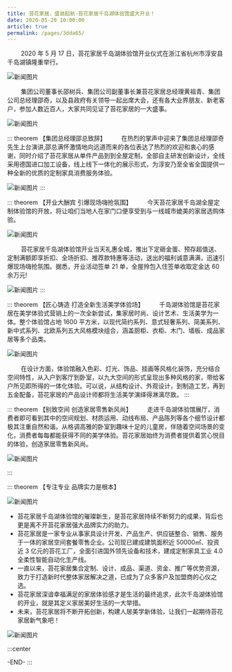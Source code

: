 ```yaml
---
title: 苔花家居，盛装起航-苔花家居千岛湖体验馆盛大开业！​
date: 2020-05-20 10:00:00
article: true
permalink: /pages/3dda65/
---
```


&nbsp;&nbsp;&nbsp;&nbsp;&nbsp;&nbsp;&nbsp;&nbsp;2020 年 5 月 17 日，苔花家居千岛湖体验馆开业仪式在浙江省杭州市淳安县千岛湖镇隆重举行。

![新闻图片](/img/taihua/31.jpg)

&nbsp;&nbsp;&nbsp;&nbsp;&nbsp;&nbsp;&nbsp;&nbsp;集团公司董事长邵树兵、集团公司副董事长兼苔花家居总经理黄祖青、集团公司总经理邵奇，以及县政府有关领导一起出席大会，还有各大业界朋友、新老客户，参加人数近百人，大家共同见证了苔花家居的一大盛事。

![新闻图片](/img/taihua/32.jpg)

::: theorem 【集团总经理邵总致辞】
&nbsp;&nbsp;&nbsp;&nbsp;&nbsp;&nbsp;&nbsp;&nbsp;在热烈的掌声中迎来了集团总经理邵奇先生上台演讲,邵总满怀激情地向远道而来的各位表达了热烈的欢迎和衷心的感谢，同时介绍了苔花家居从单件产品到到全屋定制，全部自主研发创新设计，全线采用德国进口加工设备，线上线下一体化的展示形式，为淳安乃至全省全国提供一种全新的优质的定制家具消费服务体验。

![新闻图片](/img/taihua/33.jpg)
:::

::: theorem 【开业大酬宾 引爆现场嗨抢氛围】
&nbsp;&nbsp;&nbsp;&nbsp;&nbsp;&nbsp;&nbsp;&nbsp;今天苔花家居千岛湖全屋定制体验馆的开放，将让咱们当地人在家门口便享受到与一线城市媲美的家居选购体验。

![新闻图片](/img/taihua/34.jpg)

&nbsp;&nbsp;&nbsp;&nbsp;&nbsp;&nbsp;&nbsp;&nbsp;苔花家居千岛湖体验馆开业当天礼惠全城，推出下定砸金蛋、预存超值送、定制满额即享折扣、全场折扣、推荐款特惠等活动，送出的福利诚意满满，迅速引爆现场嗨抢氛围。据悉，开业活动签单 21 单，全屋拎包入住签单收取定金达 60 余万元!

![新闻图片](/img/taihua/35.jpg)
:::

::: theorem 【匠心铸造 打造全新生活美学体验场】
&nbsp;&nbsp;&nbsp;&nbsp;&nbsp;&nbsp;&nbsp;&nbsp;千岛湖体验馆是苔花家居在美学体验式营销上的一次全新尝试，集家居时尚、设计艺术、生活美学为一体。整个体验馆占地 1600 平方米，以现代简约系列、意式轻奢系列、简美系列、新中式系列、北欧系列五大风格模块组合，涵盖厨柜、衣柜、木门、墙板、成品家居等多个品类。

![新闻图片](/img/taihua/37.jpg)

&nbsp;&nbsp;&nbsp;&nbsp;&nbsp;&nbsp;&nbsp;&nbsp;在设计方面，体验馆融入色彩、灯光、饰品、挂画等风格化装饰，充分结合空间特性，从入户到客厅到卧室，以九大空间的形式呈现出多种风格的家，带给客户所见即所得的一体化体验。可以说，从结构设计、外观设计，到制造工艺，再到五金配备，苔花家居的产品设计师都将生活美学演绎得淋漓尽致。
:::

::: theorem 【别致空间 创造家居零售新风尚】
&nbsp;&nbsp;&nbsp;&nbsp;&nbsp;&nbsp;&nbsp;&nbsp;走进千岛湖体验馆展厅，消费者即可看到其中的空间规划、材质运用、动线布局、产品陈列等各个细节设计都极其注重自然和谐。从格调高雅的卧室到趣味十足的儿童房，伴随着空间场景的变化，消费者每每都能获得不同的美学体验。苔花家居始终为消费者提供着赏心悦目的体验，创造家居零售新风尚。

![新闻图片](/img/taihua/3.jpg)

:::

::: theorem 【专注专业 品牌实力是根本】

![新闻图片](/img/taihua/2.jpg)

- 苔花家居千岛湖体验馆的璀璨新生，是苔花家居持续不断努力的成果，背后也更是离不开苔花家居强大品牌实力的助力。
- 苔花家居是一家专业从事家具设计开发、产品生产、供应链整合、销售、服务于一体的家居空间套餐零售企业。公司现已建成建筑面积近 50000㎡、投资近 3 亿元的苔花工厂，全面引进国外领先设备和技术，建成定制家具工业 4.0 全柔性智能自动化生产线。
- 一直以来，苔花家居集合定制、设计、成品、渠道、资金、推广等优势资源，致力于打造新时代整体家居解决之道，已成为了众多客户及加盟商的心仪之选。
- 苔花家居深谙幸福满足的家居体验感才是生活的最终追求，此次千岛湖体验馆的开业，就是其定义家居美好生活的一大举措。
- 未来，苔花家居将不断开拓创新，构建人居美学新体验，让我们一起期待苔花家居新气象吧！

![新闻图片](/img/taihua/38.jpg)

:::center

-END-
:::
